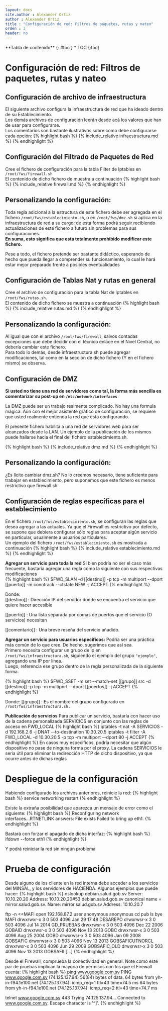 ```yaml
---
layout: docs
site.author : Alexander Ortiz
author : Alexander Ortiz
title : "Configuración de red: Filtros de paquetes, rutas y nateo"
orden : 3
header: no
---
```


<div class="panel radius" markdown="1">
**Tabla de contenido**
{: #toc }
*  TOC
{:toc}
</div>

# Configuración de red: Filtros de paquetes, rutas y nateo

## Configuración de archivo de infraestructura
El siguiente archivo configura la infraestructura de red que ha ideado dentro de su Establecimiento.  
Los demás archivos de configuración leerán desde acá los valores que han de usar para configurarse.  
Los comentarios son bastante ilustrativos sobre como debe configurarse cada opción:
{% highlight bash %}
    {% include_relative infraestructura.md %}
{% endhighlight %}

## Configuración del Filtrado de Paquetes de Red
Cree el fichero de configuración para la tabla Filter de Iptables en `/root/fws/firewall.sh`  
El contenido de dicho fichero de muestra a continuación
{% highlight bash %}
    {% include_relative firewall.md %}
{% endhighlight %}

## Personalizando la configuración: 
Toda regla adicional a la estructura de este fichero debe ser agregada en el fichero `/root/fws/establecimiento.sh`, o en `/root/fws/dmz.sh` si aplica en la infraestructura de red a su cargo; de esta forma podrá seguir recibiendo  actualizaciones de este fichero a futuro sin problemas para sus configuraciones.  
__En suma, esto significa que esta totalmente prohibido modificar este fichero.__

Pese a todo, el fichero pretende ser bastante didáctico, esperando de hecho que pueda llegar a comprender su funcionamiento, lo cual le hará estar mejor preparado frente a posibles eventualidades

## Configuración de Tablas Nat y rutas en general
Cree el archivo de configuración para la tabla Nat de Iptables en `/root/fws/rutas.sh`.  
El contenido de dicho fichero se muestra a continuación
{% highlight bash %}
    {% include_relative rutas.md %}
{% endhighlight %}

## Personalizando la configuración:
Al igual que con el archivo `/root/fws/firewall`, salvos contadas excepciones que debe decidir con el técnico enlace en el Nivel Central, no debería cambiar este fichero.  
Para todo lo demás, desde infraestructura.sh puede agregar modificaciones, tal como en la sección de dicho fichero (Y en el fichero mismo) se observa.

## Configuración de DMZ
**Si usted no tiene una red de servidores como tal, la forma más sencilla es comentarizar su post-up en `/etc/network/interfaces`**  

La DMZ puede ser un trabajo realmente complicado. No hay una formula mágica: Aún con el mejor asistente gráfico de configuración, se requiere que usted realmente entienda la red que esta configurando. 

El presente fichero habilita a una red de servidores web para ser alcanzados desde la LAN. Un ejemplo de la publicación de los mismos puede hallarse hacia el final del fichero establecimiento.sh. 

{% highlight bash %}
    {% include_relative dmz.md %}
{% endhighlight %}

## Personalizando la configuración:
¿Es lícito cambiar dmz.sh? No lo creemos necesario, tiene suficiente para trabajar en establecimiento, pero suponemos que este fichero es menos restrictivo que firewall.sh

## Configuración de reglas específicas para el establecimiento
En el fichero `/root/fws/establecimiento.sh`, se configuran las reglas que desea agregar a las actuales. Ya que el Firewall es restrictivo por defecto, se supone que debiera configurar sólo reglas para aceptar algún servicio en particular, usualmente a usuarios particulares.  
Un ejemplo del fichero `/root/fws/establecimiento.sh` es mostrada a continuación
{% highlight bash %}
    {% include_relative establecimiento.md %}
{% endhighlight %}


__Agregar un servicio para toda la red__
Si bien podría no ser el caso más frecuente, bastaría agregar una regla como la siguiente con sus respectivas modificaciones  
{% highlight bash %}
$FWD_SLAN -d [[destino]] -p tcp -m multiport --dport [[puerto]] -m conntrack --ctstate NEW -j ACCEPT
{% endhighlight %}

Donde:  
[[destino]]
 : Dirección IP del servidor donde se encuentra el servicio que quiere hacer accesible

[[puerto]]
 : Una lista separada por comas de puertos que el servicio (O servicios) necesitan

[[comentario]]
 : Una breve reseña del servicio añadido.

__Agregar un servicio para usuarios especificos:__
Podría ser una práctica más común de lo que cree. De hecho, sugerimos que así sea.  
Primero necesita configurar un grupo de ip en `/root/fws/infraestructura.sh`, siguiendo el ejemplo del grupo `"ejemplo"`, agregando una IP por línea.  
Luego, referencia ese grupo dentro de la regla personalizada de la siguiente forma.

{% highlight bash %}
$FWD_SSET -m set --match-set [[grupo]] src -d [[destino]] -p tcp -m multiport --dport [[puertos]] -j ACCEPT
{% endhighlight %}

Donde:
[[grupo]]
 : Es el nombre del grupo configurado en `/root/fws/infraestructura.sh.`

__Publicación de servicios__ 
Para publicar un servicio, bastaría con hacer uso de la cadena personalizada SERVICIOS en conjunto con las reglas de acceso en FWD_LOCAL 
{% highlight bash %}
iptables -t nat -A SERVICIOS -d 192.168.2.6 -j DNAT --to-destination 10.30.20.5
iptables -t filter -A FWD_LOCAL -d 10.30.20.5 -p tcp -m multiport --dport 80 -j ACCEPT
{% endhighlight %}
En casos muy especificos, podría necesitar que algún dispositivo no pase de ninguna forma por el proxy. La cadena SERVICIOS le sería útil para eliminar la redirección HTTP de dicho dispositivo, ya que ocurre antes de dichas reglas

# Despliegue de la configuración
Habiendo configurado los archivos anteriores, reinicie la red:
{% highlight bash %}
service networking restart
{% endhighlight %}

Existe la extraña posibilidad que aparezca un mensaje de error como el siguiente:
{% highlight bash %}
Reconfiguring network interfaces...RTNETLINK answers: File exists
Failed to bring up eth1.
{% endhighlight %}

Bastará con forzar el apagado de dicha interfaz:
{% highlight bash %}
ifdown --force eth1
{% endhighlight %}

Y podrá reiniciar la red sin ningún problema

# Prueba de configuración
Desde alguno de los cliente en la red interna debe acceder a los servicios del MINSAL, y los servidores de HACIENDA. Algunos ejemplos que puede hacer:
{% highlight bash %}
nslookup debian.salud.gob.sv
Server:     10.10.20.20
Address:    10.10.20.20#53
debian.salud.gob.sv canonical name = mirror.salud.gob.sv.
Name:   mirror.salud.gob.sv
Address: 10.10.20.7

ftp -n <<MAFI
open 192.168.87.2
user anonymous anonymous
cd pub
ls
bye
MAFI
drwxrwxr-x    3 0        503          4096 Jan 29 17:48 DESAREPO
drwxrwsr-x    3 0        503          4096 Jul 14  2014 GD_PRUEBAS
drwxrwsr-x    3 0        503          4096 Dec 22  2006 GOBAID
drwxrwsr-x    3 0        503          4096 Nov 13  2013 GOBC
drwxrwsr-x    3 0        503          4096 Aug 25  2004 GOBD
drwxrwsr-x    3 0        503          4096 Jan 09  2008 GOBSAFIC
drwxrwsr-x    3 0        503          4096 Nov 13  2013 GOBSAFICUTNORCL
drwxrwsr-x    3 0        503          4096 Jun 29  2009 GOBSAFIC_OLD
drwxrwsr-x    3 0        503          4096 Nov 13  2013 GOBSAFII
[...]
{% endhighlight %}

Desde el Firewall, comprueba la conectividad en general. Note como este par de pruebas implican la mayoría de permisos con los que el Firewall cuenta:
{% highlight bash %}
ping www.google.com.sv
PING www.google.com.sv (74.125.137.94) 56(84) bytes of data.
64 bytes from yh-in-f94.1e100.net (74.125.137.94): icmp_req=1 ttl=43 time=74.5 ms
64 bytes from yh-in-f94.1e100.net (74.125.137.94): icmp_req=2 ttl=43 time=74.7 ms

telnet www.google.com.sv 443
Trying 74.125.137.94...
Connected to www.google.com.sv.
Escape character is '^]'.
{% endhighlight %}
